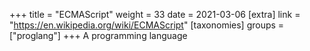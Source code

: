 +++
title = "ECMAScript"
weight = 33
date = 2021-03-06
[extra]
link = "https://en.wikipedia.org/wiki/ECMAScript"
[taxonomies]
groups = ["proglang"]
+++
A programming language

